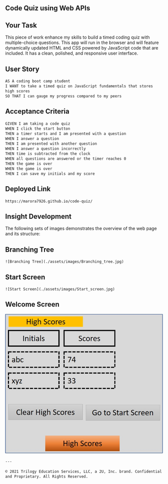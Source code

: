 ## Code Quiz using Web APIs 

## Your Task

This piece of work enhance my skills to build a timed coding quiz with multiple-choice questions. This app will run in the browser and will feature dynamically updated HTML and CSS powered by JavaScript code that are included. It has a clean, polished, and responsive user interface.

## User Story

```
AS A coding boot camp student
I WANT to take a timed quiz on JavaScript fundamentals that stores high scores
SO THAT I can gauge my progress compared to my peers
```

## Acceptance Criteria

```
GIVEN I am taking a code quiz
WHEN I click the start button
THEN a timer starts and I am presented with a question
WHEN I answer a question
THEN I am presented with another question
WHEN I answer a question incorrectly
THEN time is subtracted from the clock
WHEN all questions are answered or the timer reaches 0
THEN the game is over
WHEN the game is over
THEN I can save my initials and my score
```
## Deployed Link
```
https://marora7926.github.io/code-quiz/
```
## Insight Development

The following sets of images demonstrates the overview of the web page and its structure:

## Branching Tree

```
![Branching Tree](./assets/images/Branching_tree.jpg)
```

## Start Screen

```
![Start Screen](./assets/images/Start_screen.jpg)
```

## Welcome Screen
![Welcome Screen](./assets/images/Highscores.jpg)
```
---

© 2021 Trilogy Education Services, LLC, a 2U, Inc. brand. Confidential and Proprietary. All Rights Reserved.
